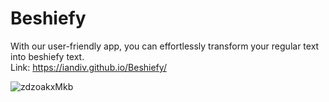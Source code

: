 # Beshiefy
With our user-friendly app, you can effortlessly transform your regular text into beshiefy text.<br>
Link: https://iandiv.github.io/Beshiefy/

![zdzoakxMkb](https://github.com/iandiv/Beshiefy/assets/28383248/6e82ad78-8560-4ea1-a40a-e36be3f72765)
